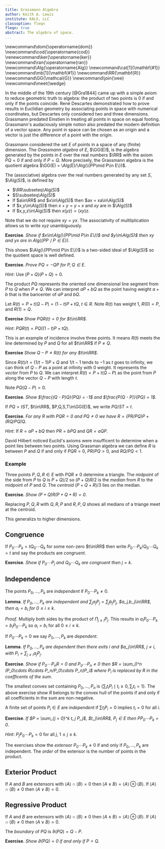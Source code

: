 ```yaml
---
title: Grassmann Algebra
author: Keith A. Lewis
institute: KALX, LLC
classoption: fleqn
fleqn: true
abstract: The algebra of space.
...
```


\newcommand\dom{\operatorname{dom}}
\newcommand\cod{\operatorname{cod}}
\renewcommand\ker{\operatorname{ker}}
\newcommand\ran{\operatorname{ran}}
\newcommand\Alg{\operatorname{Alg}}
\newcommand\cat[1]{\mathbf{#1}}
\newcommand\mb[1]{\mathbf{#1}}
\newcommand\RR{\mathbf{R}}
\newcommand\GG{\mathcal{G}}
\newcommand\join{\vee}
\newcommand\meet{\wedge}

In the middle of the 19th century [@Gra1844] came up with a simple axiom
to reduce geometric truth to algebra: the product of two points is 0
if and only if the points coincide. René Descartes demonstrated how
to prove results in Euclidian geometry by associating points in space
with numerical coordinates, but Descartes only considered two and three
dimensions.  Grassmann predated Einstien in treating all points in space
on equal footing.  Grassmann's audaciously simple notion also predated the
modern definition of a vector space. Any point in space can be chosen as
an origin and a vector is just the difference of a point with the origin.

Grassmann considered the set $E$ of points in a space of any (finite) dimension.
The _Grassmann algebra_ of $E$, $\GG(E)$, is the algebra
generated by the points in $E$ over the real numbers $\RR$ with the axiom $PQ = 0$
if and only if $P = Q$. More precisely, the Grassmann algebra is the quotient algebra
$\GG(E) = \Alg(E)/\Alg(\{PP\mid P\in E\})$.

The (associative) algebra over the real numbers generated by any set $S$, $\Alg(S)$, is defined by

- $\RR\subseteq\Alg(S)$
- $S\subseteq\Alg(S)$
- If $a\in\RR$ and $x\in\Alg(S)$ then $ax = xa\in\Alg(S)$
- If $x,y\in\Alg(S)$ then $x + y = y + x$ and $xy$ are in $\Alg(S)$
- If $x,y,z\in\Alg(S)$ then $x(yz) = (xy)z$.

Note that we do not require $xy = yx$. The associativity of multliplication
allows us to write $xyz$ unambiguously.

__Exercise__. _Show if $x\in\Alg(\{PP\mid P\in E\})$ and $y\in\Alg(S)$
then $xy$ and $yx$ are in $Alg(\{PP\mid P\in E\})$_.

This shows $\Alg(\{PP\mid P\in E\})$ is a two-sided ideal of $\Alg(S)$ so the quotient
space is well defined.

__Exercise__. _Prove $PQ = -QP$ for $P,Q\in E$_.

_Hint_: Use $(P + Q)(P + Q) = 0$.

The product $PQ$ represents the oriented one dimensional line segment
from $P$ to $Q$ when $P\not=Q$.
We can interpret $aP + bQ$ as the point
having weight $a + b$ that is the baricenter of $aP$ and $bQ$.

Let $R(t) = P + t(Q - P) = (1 - t)P + tQ$, $t\in R$.
Note $R(t)$ has weight 1, $R(0) = P$, and $R(1) = Q$.

__Exercise__ _Show $PQR(t) = 0$ for $t\in\RR$_.

_Hint_: $PQR(t) = PQ((1 - t)P + tQ)$.

This is an example of incidence involve three points. It means $R(t)$
meets the line determined by $P$ and $Q$ for all $t\in\RR$ if $P\not=Q$.

__Exercise__ _Show $Q - P\not= R(t)$ for any $t\in\RR$_.

Since $R(t)/t = (1/t - 1)P + Q$ and $1/t - 1$ tends to $-1$ as $t$ goes
to infinity, we can think of $Q - P$ as a point at infinity with $0$
weight.  It represents the _vector_ from $P$ to $Q$. We can interpret
$R(t) = P + t(Q - P)$ as the point from $P$ along the vector $Q - P$
with length $t$.

Note $PQ(Q - P) = 0$.

__Exercise__. _Show $\frac{(Q - P)Q}{PQ} = -1$ and $\frac{P(Q - P)}{PQ} = 1$_.

If $PQ = tST$, $t\in\RR$, $P,Q,S,T\in\GG(E)$, we write $PQ/ST = t$.

__Exercise__. _For any $R$ with $PQR = 0$ and $PQ\not=0$ we have $R = (PR/PQ)P + (RQ/PQ)Q$_.

_Hint_: If $R = aP + bQ$ then $PR = bPQ$ and $QR = aQP$.

David Hilbert noticed Euclid's axioms were insufficent to determine when
a point lies between two points. Using Grassman algebra we can define $R$
is between $P$ and $Q$ if and only if $PQR = 0$, $PR/PQ > 0$, and $RQ/PQ
< 1$.

### Example

Three points $P,Q,R\in E$ with $PQR\not=0$ determine a triangle. The
midpoint of the side from $P$ to $Q$ is ${P + Q)/2}$ so
${(P + Q)R/2}$ is the _median_ from $R$ to the midpoint of $P$ and $Q$.
The _centroid_ $(P + Q + R)/3$ lies on the median.

__Exercise__. _Show $(P + Q)R(P + Q + R) = 0$_.

Replacing $P,Q,R$ with $Q,R,P$ and $R,P,Q$ shows all medians of a triange meet at the centroid.

This generalizs to higher dimensions.

## Congruence

If $P_0\cdots P_k = tQ_0\cdots Q_k$ for some non-zero $t\in\RR$ then
write $P_0\cdots P_k/Q_0\cdots Q_k = t$ and say the
products are _congruent_.

__Exercise__. _Show if $P_0\cdots P_j$ and $Q_0\cdots Q_k$ are congruent
then $j = k$_.

## Independence

The points $P_0,\ldots,P_k$ are _independent_ if $P_0\cdots P_k\not=0$.

__Lemma__. _If $P_0,\ldots,P_k$ are independent and
$\sum_j a_j P_j = \sum_j b_j P_j$, $a_j,b_j\in\RR$, then $a_i = b_i$ for $0\le i\le k$_.

_Proof_. Multiply both sides by the product of $\Pi_{j\not=i} P_j$.
This results in $a_i P_0\cdots P_k = b_i P_0\cdots P_k$ so $a_i = b_i$ for all $0\le i\le k$.

If $P_0\cdots P_k=0$ we say $P_0,\ldots,P_k$ are _dependent_.

__Lemma__. _If $P_0,\ldots,P_k$ are dependent then there exits $i$ 
and $a_j\in\RR$, $j\not=i$, with
$P_i = \sum_{j\not=i} a_jP_j$_.


__Exercise__. _Show if $P_0\cdots P_nR = 0$ and $P_0\cdots P_n\not=0$ then
$R = \sum_0^n (P_0\cdots R\cdots P_n/P_0\cdots P_n)P_i$ where
$P_i$ is replaced by $R$ in the coefficents of the sum_.

The smallest convex set containing $P_0,\ldots,P_n$
is $\{\sum_i t_i P_i\mid t_i\ge0,\sum_i t_i = 1\}$.
The above exercise show $R$ belongs to the convex hull of the points if and only if
all coefficients in the sum are non-negative.

A finite set of points $P_i\in E$ are _independent_ if $\sum t_i P_i = 0$ implies $t_i = 0$ for all $i$.

__Exercise__. _If $P = \sum_{j = 0}^k t_j P_j$, $t_j\in\RR$, $P_j\in E$ then $P P_0\cdots P_k = 0$_.

_Hint_: $P_j P_0 \cdots P_k = 0$ for all $j$, $1\le j\le k$.

The exercises show the _extensor_ $P_0 \cdots P_k \not= 0$ if and only if ${P_0,\ldots, P_k}$ are independent. 
The _order_ of the extensor is the number of points in the product. 

## Exterior Product

If  $A$ and $B$ are extensors with $\langle A\rangle \cap \langle B\rangle = 0$ 
then $\langle A\vee B\rangle = \langle A\rangle \oplus \langle B\rangle$.
If $\langle A\rangle \cap \langle B\rangle \not= 0$ 
then $\langle A\vee B\rangle = 0$.

## Regressive Product

If  $A$ and $B$ are extensors with $\langle A\rangle \cap \langle B\rangle \not= 0$ 
then $\langle A\wedge B\rangle = \langle A\rangle \oplus \langle B\rangle$.
If $\langle A\rangle \cap \langle B\rangle \not= 0$ 
then $\langle A\vee B\rangle = 0$.


The _boundary_ of $PQ$ is $\partial(PQ) = Q - P$.

__Exercise__. _Show $\partial(PQ) = 0$ if and only if $P = Q$_.

